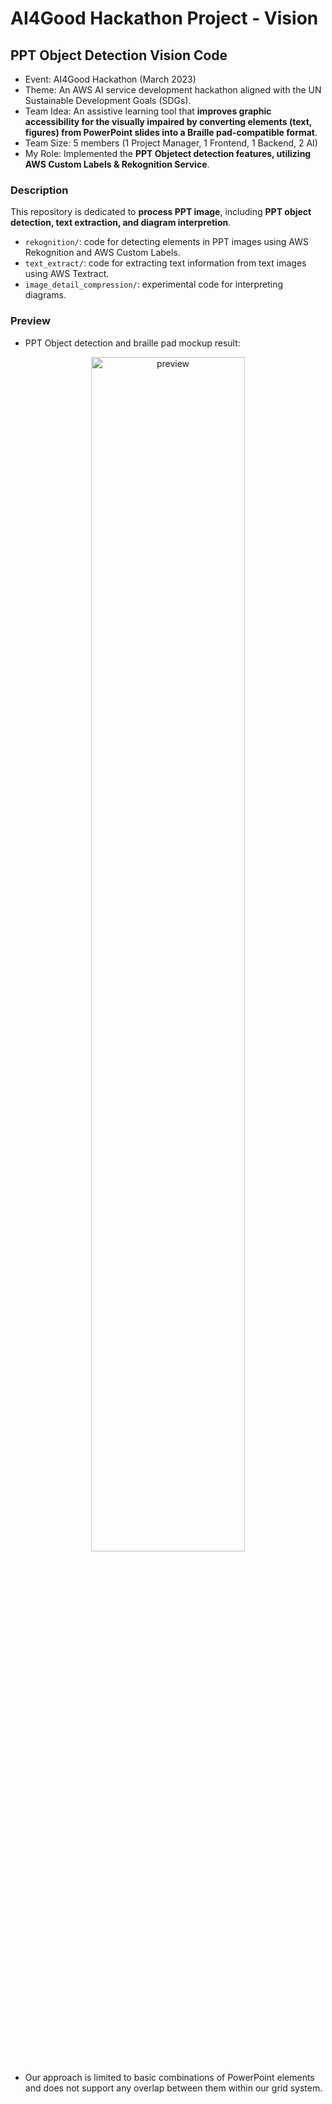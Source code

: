 # AI4Good Hackathon Project - Vision 
## PPT Object Detection Vision Code 

- Event: AI4Good Hackathon (March 2023)
- Theme: An AWS AI service development hackathon aligned with the UN Sustainable Development Goals (SDGs). 
- Team Idea: An assistive learning tool that **improves graphic accessibility for the visually impaired by converting elements (text, figures) from PowerPoint slides into a Braille pad-compatible format**. 
- Team Size: 5 members (1 Project Manager, 1 Frontend, 1 Backend, 2 AI)
- My Role: Implemented the **PPT Objetect detection features, utilizing AWS Custom Labels & Rekognition Service**.

### Description

This repository is dedicated to **process PPT image**, including **PPT object detection, text extraction, and diagram interpretion**. 

- `rekognition/`: code for detecting elements in PPT images using AWS Rekognition and AWS Custom Labels.
- `text_extract/`: code for extracting text information from text images using AWS Textract.
- `image_detail_compression/`: experimental code for interpreting diagrams.

### Preview

- PPT Object detection and braille pad mockup result:

<p align="center">
<img width="70%" alt="preview" src="https://github.com/user-attachments/assets/e460051f-d25f-4fea-b53e-91671c43d052" />
</p> 

- Our approach is limited to basic combinations of PowerPoint elements and does not support any overlap between them within our grid system. 
